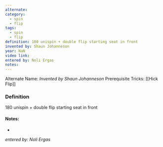 ```yaml
---
alternate: 
category:
  - spin
  - flip
tags:
  - spin
  - flip
definition: 180 unispin + double flip starting seat in front
invented by: Shaun Johanneson
year: NaN
video link: 
entered by: Noli Ergas
notes: 
---
```

Alternate Name: 
*Invented by Shaun Johanneson*
Prerequisite Tricks: [[Hick Flip]]

### Definition
180 unispin + double flip starting seat in front


#### Notes:
- 
*entered by: Noli Ergas*
